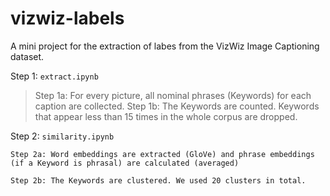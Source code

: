 # vizwiz-labels
A mini project for the extraction of labes from the VizWiz Image Captioning dataset.

Step 1: `extract.ipynb`
    
> Step 1a: For every picture, all nominal phrases (Keywords) for each caption are collected.
> Step 1b: The Keywords are counted. Keywords that appear less than 15 times in the whole corpus are dropped.

Step 2: `similarity.ipynb`
    
    Step 2a: Word embeddings are extracted (GloVe) and phrase embeddings (if a Keyword is phrasal) are calculated (averaged)

    Step 2b: The Keywords are clustered. We used 20 clusters in total.
